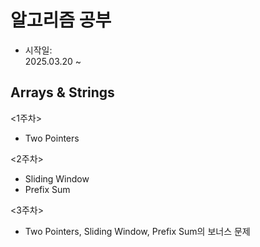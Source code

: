 # 알고리즘 공부
- 시작일: <br>
2025.03.20 ~

## Arrays & Strings 

<1주차>
- Two Pointers

<2주차>
- Sliding Window
- Prefix Sum

<3주차>
- Two Pointers, Sliding Window, Prefix Sum의 보너스 문제

